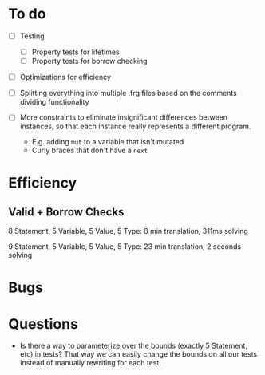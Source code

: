 # To do

- [ ] Testing

  - [ ] Property tests for lifetimes
  - [ ] Property tests for borrow checking

- [ ] Optimizations for efficiency

- [ ] Splitting everything into multiple .frg files based on the comments dividing functionality

- [ ] More constraints to eliminate insignificant differences between instances, so that
      each instance really represents a different program.
  - E.g. adding `mut` to a variable that isn't mutated
  - Curly braces that don't have a `next`

# Efficiency

## Valid + Borrow Checks

8 Statement, 5 Variable, 5 Value, 5 Type: 8 min translation, 311ms solving

9 Statement, 5 Variable, 5 Value, 5 Type: 23 min translation, 2 seconds solving

# Bugs

# Questions

- Is there a way to parameterize over the bounds (exactly 5 Statement, etc)
  in tests? That way we can easily change the bounds on all our tests instead
  of manually rewriting for each test.
